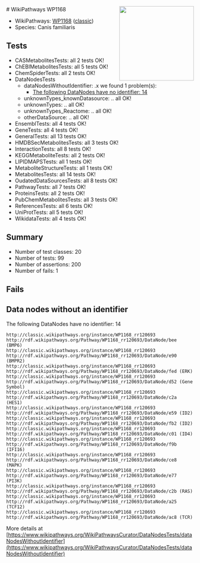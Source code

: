 <img style="float: right; width: 200px" src="https://upload.wikimedia.org/wikipedia/commons/thumb/8/83/Wplogo_with_text_500.png/640px-Wplogo_with_text_500.png" />
# WikiPathways WP1168

* WikiPathways: [WP1168](https://wikipathways.org/pathways/WP1168) ([classic](https://classic.wikipathways.org/instance/WP1168))
* Species: Canis familiaris
## Tests
* CASMetabolitesTests: all 2 tests OK!
* ChEBIMetabolitesTests: all 5 tests OK!
* ChemSpiderTests: all 2 tests OK!
* DataNodesTests
    * dataNodesWithoutIdentifier: .x we found 1 problem(s):
        * [The following DataNodes have no identifier: 14](#8792c494)
    * unknownTypes_knownDatasource: .. all OK!
    * unknownTypes: .. all OK!
    * unknownTypes_Reactome: .. all OK!
    * otherDataSource: .. all OK!
* EnsemblTests: all 4 tests OK!
* GeneTests: all 4 tests OK!
* GeneralTests: all 13 tests OK!
* HMDBSecMetabolitesTests: all 3 tests OK!
* InteractionTests: all 8 tests OK!
* KEGGMetaboliteTests: all 2 tests OK!
* LIPIDMAPSTests: all 1 tests OK!
* MetaboliteStructureTests: all 1 tests OK!
* MetabolitesTests: all 14 tests OK!
* OudatedDataSourcesTests: all 8 tests OK!
* PathwayTests: all 7 tests OK!
* ProteinsTests: all 2 tests OK!
* PubChemMetabolitesTests: all 3 tests OK!
* ReferencesTests: all 6 tests OK!
* UniProtTests: all 5 tests OK!
* WikidataTests: all 4 tests OK!


## Summary

* Number of test classes: 20
* Number of tests: 99
* Number of assertions: 200
* Number of fails: 1

## Fails

<a name="8792c494" />

## Data nodes without an identifier

The following DataNodes have no identifier: 14
```
http://classic.wikipathways.org/instance/WP1168_rr120693 http://rdf.wikipathways.org/Pathway/WP1168_rr120693/DataNode/bee (BMP6)
http://classic.wikipathways.org/instance/WP1168_rr120693 http://rdf.wikipathways.org/Pathway/WP1168_rr120693/DataNode/e90 (BMPR2)
http://classic.wikipathways.org/instance/WP1168_rr120693 http://rdf.wikipathways.org/Pathway/WP1168_rr120693/DataNode/fed (ERK)
http://classic.wikipathways.org/instance/WP1168_rr120693 http://rdf.wikipathways.org/Pathway/WP1168_rr120693/DataNode/d52 (Gene Symbol)
http://classic.wikipathways.org/instance/WP1168_rr120693 http://rdf.wikipathways.org/Pathway/WP1168_rr120693/DataNode/c2a (HES1)
http://classic.wikipathways.org/instance/WP1168_rr120693 http://rdf.wikipathways.org/Pathway/WP1168_rr120693/DataNode/e59 (ID2)
http://classic.wikipathways.org/instance/WP1168_rr120693 http://rdf.wikipathways.org/Pathway/WP1168_rr120693/DataNode/fb2 (ID2)
http://classic.wikipathways.org/instance/WP1168_rr120693 http://rdf.wikipathways.org/Pathway/WP1168_rr120693/DataNode/c01 (ID4)
http://classic.wikipathways.org/instance/WP1168_rr120693 http://rdf.wikipathways.org/Pathway/WP1168_rr120693/DataNode/f9b (IFI16)
http://classic.wikipathways.org/instance/WP1168_rr120693 http://rdf.wikipathways.org/Pathway/WP1168_rr120693/DataNode/ce8 (MAPK)
http://classic.wikipathways.org/instance/WP1168_rr120693 http://rdf.wikipathways.org/Pathway/WP1168_rr120693/DataNode/e77 (PI3K)
http://classic.wikipathways.org/instance/WP1168_rr120693 http://rdf.wikipathways.org/Pathway/WP1168_rr120693/DataNode/c2b (RAS)
http://classic.wikipathways.org/instance/WP1168_rr120693 http://rdf.wikipathways.org/Pathway/WP1168_rr120693/DataNode/a25 (TCF12)
http://classic.wikipathways.org/instance/WP1168_rr120693 http://rdf.wikipathways.org/Pathway/WP1168_rr120693/DataNode/ac8 (TCR)
```

More details at [https://www.wikipathways.org/WikiPathwaysCurator/DataNodesTests/dataNodesWithoutIdentifier](https://www.wikipathways.org/WikiPathwaysCurator/DataNodesTests/dataNodesWithoutIdentifier)

